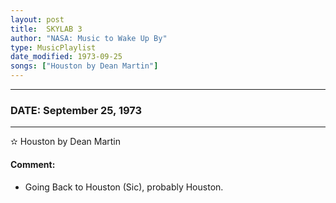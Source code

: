 ```yaml
---
layout: post
title:  SKYLAB 3
author: "NASA: Music to Wake Up By"
type: MusicPlaylist
date_modified: 1973-09-25
songs: ["Houston by Dean Martin"]
---
```


----
### DATE: September 25, 1973
----
✫ Houston by Dean Martin

#### Comment:
* Going Back to Houston (Sic), probably Houston.



<br/>
<center>
	<a target="_blank"
	   href="https://twitter.com/intent/tweet?hashtags=Space,NASA,Playlist,NASAWakeupCalls,SpaceProgram&text={{ page.author}}, '{{ page.songs.first }}' {{ page.title }}, {{ page.date | date: '%B %d, %Y' }}. {{ site.url }}{{ page.url }} @nasawakeupcalls">
	   <i class="fab fa-twitter" alt="Tweet this page" style="font-size: 1.3em;"></i>
	</a>
	&nbsp; 	<i class="fas fa-user-astronaut" style="font-size: 1.5em;"></i> &nbsp;
    <a type="amzn" search="'Houston by Dean Martin'" category="popular music">
        <i class="fab fa-amazon" style="font-size: 1.3em;"></i>
    </a>
</center>
